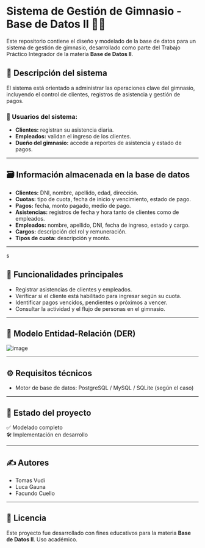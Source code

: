 # Sistema de Gestión de Gimnasio - Base de Datos II 🏋️‍♂️

Este repositorio contiene el diseño y modelado de la base de datos para un sistema de gestión de gimnasio, desarrollado como parte del Trabajo Práctico Integrador de la materia **Base de Datos II**.

## 📌 Descripción del sistema

El sistema está orientado a administrar las operaciones clave del gimnasio, incluyendo el control de clientes, registros de asistencia y gestión de pagos.

### 👥 Usuarios del sistema:
- **Clientes:** registran su asistencia diaria.
- **Empleados:** validan el ingreso de los clientes.
- **Dueño del gimnasio:** accede a reportes de asistencia y estado de pagos.

---

## 🗃️ Información almacenada en la base de datos

- **Clientes:** DNI, nombre, apellido, edad, dirección.
- **Cuotas:** tipo de cuota, fecha de inicio y vencimiento, estado de pago.
- **Pagos:** fecha, monto pagado, medio de pago.
- **Asistencias:** registros de fecha y hora tanto de clientes como de empleados.
- **Empleados:** nombre, apellido, DNI, fecha de ingreso, estado y cargo.
- **Cargos:** descripción del rol y remuneración.
- **Tipos de cuota:** descripción y monto.

---
s
## 🔑 Funcionalidades principales

- Registrar asistencias de clientes y empleados.
- Verificar si el cliente está habilitado para ingresar según su cuota.
- Identificar pagos vencidos, pendientes o próximos a vencer.
- Consultar la actividad y el flujo de personas en el gimnasio.

---

## 🧩 Modelo Entidad-Relación (DER)


![image](https://github.com/user-attachments/assets/a2db09fa-0b0a-4495-8379-1257d7b8451d)


---


## ⚙️ Requisitos técnicos

- Motor de base de datos: PostgreSQL / MySQL / SQLite (según el caso)


---

## 📅 Estado del proyecto

✅ Modelado completo  
🛠️ Implementación en desarrollo

---

## ✍️ Autores


- Tomas Vudi
- Luca Gauna
- Facundo Cuello

---

## 📄 Licencia

Este proyecto fue desarrollado con fines educativos para la materia **Base de Datos II**. Uso académico.
